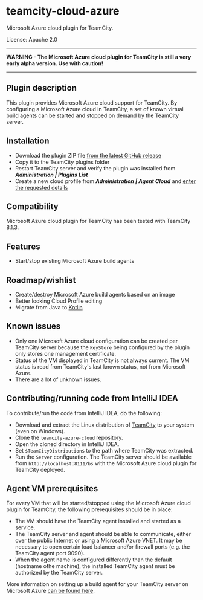 # teamcity-cloud-azure

Microsoft Azure cloud plugin for TeamCity.

License: Apache 2.0

----------
**WARNING - The Microsoft Azure cloud plugin for TeamCity is still a very early alpha version. Use with caution!**

----------

## Plugin description

This plugin provides Microsoft Azure cloud support for TeamCity. By configuring a Microsoft Azure cloud in TeamCity, a set of known virtual build agents can be started and stopped on demand by the TeamCity server.

## Installation

* Download the plugin ZIP file [from the latest GitHub release](/releases)
* Copy it to the TeamCity plugins folder
* Restart TeamCity server and verify the plugin was installed from ***Administration | Plugins List***
* Create a new cloud profile from ***Administration | Agent Cloud*** and [enter the requested details](blob/master/docs/cloud-profile.md)

## Compatibility

Microsoft Azure cloud plugin for TeamCity has been tested with TeamCity 8.1.3.

## Features

* Start/stop existing Microsoft Azure build agents

## Roadmap/wishlist

* Create/destroy Microsoft Azure build agents based on an image
* Better looking Cloud Profile editing
* Migrate from Java to [Kotlin](http://kotlin.jetbrains.com)

## Known issues

* Only one Microsoft Azure cloud configuration can be created per TeamCity server because the ```KeyStore``` being configured by the plugin only stores one management certificate.
* Status of the VM displayed in TeamCity is not always current. The VM status is read from TeamCity's last known status, not from Microsoft Azure.
* There are a lot of unknown issues.

## Contributing/running code from IntelliJ IDEA

To contribute/run the code from IntelliJ IDEA, do the following:

* Download and extract the Linux distribution of [TeamCity](http://www.jetbrains.com/teamcity/download/) to your system (even on Windows).
* Clone the ```teamcity-azure-cloud``` repository.
* Open the cloned directory in IntelliJ IDEA.
* Set ```$TeamCityDistribution$``` to the path where TeamCity was extracted.
* Run the ```Server``` configuration. The TeamCity server should be available from ```http://localhost:8111/bs``` with the Microsoft Azure cloud plugin for TeamCity deployed.

## Agent VM prerequisites

For every VM that will be started/stopped using the Microsoft Azure cloud plugin for TeamCity, the following prerequisites should be in place:

* The VM should have the TeamCity agent installed and started as a service.
* The TeamCity server and agent should be able to communicate, either over the public Internet or using a Microsoft Azure VNET. It may be necessary to open certain load balancer and/or firewall ports (e.g. the TeamCity agent port 9090).
* When the agent name is configured differently than the default (hostname ofhe machine), the installed TeamCity agent must be authorized by the TeamCity server.

More information on setting up a build agent for your TeamCity server on Microsoft Azure [can be found here](blob/master/docs/setup-build-agent-vm.md).